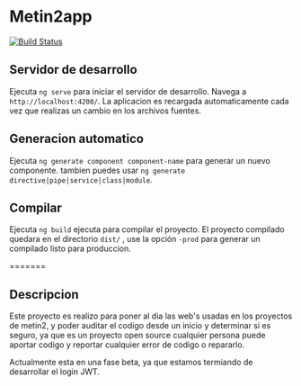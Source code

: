 # Metin2app

[![Build Status](https://travis-ci.org/luisito666/F2RestClient.svg?branch=master)](https://travis-ci.org/luisito666/F2RestClient)

## Servidor de desarrollo

Ejecuta `ng serve` para iniciar el servidor de desarrollo. Navega a `http://localhost:4200/`. La aplicacion es recargada automaticamente cada vez que realizas un cambio en los archivos fuentes.

## Generacion automatico

Ejecuta `ng generate component component-name` para generar un nuevo componente. tambien puedes usar `ng generate directive|pipe|service|class|module`.

## Compilar

Ejecuta `ng build` ejecuta para compilar el proyecto. El proyecto compilado quedara en el directorio `dist/` , use la opción `-prod` para generar un compilado listo para produccion.

=======
## Descripcion

Este proyecto es realizo para poner al dia las web's usadas en los proyectos de metin2, y poder auditar el codigo desde un inicio y determinar si es seguro, ya que es un proyecto open source cualquier persona puede aportar codigo y reportar cualquier error de codigo o repararlo.

Actualmente esta en una fase beta, ya que estamos termiando de desarrollar el login JWT.
